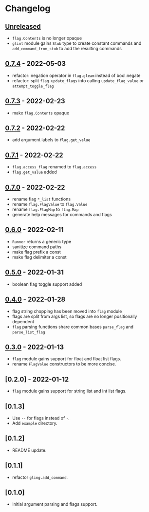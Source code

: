 # Changelog

## [Unreleased]

- `flag.Contents` is no longer opaque
- `glint` module gains `Stub` type to create constant commands and `add_command_from_stub` to add the resulting commands

## [0.7.4] - 2022-05-03

- refactor: negation operator in `flag.gleam` instead of bool.negate
- refactor: split `flag.update_flags` into calling `update_flag_value` or `attempt_toggle_flag`

## [0.7.3] - 2022-02-23

- make `flag.Contents` opaque

## [0.7.2] - 2022-02-22

- add argument labels to `flag.get_value`

## [0.7.1] - 2022-02-22

- `flag.access_flag` renamed to `flag.access`
- `flag.get_value` added

## [0.7.0] - 2022-02-22

- rename flag `*_list` functions
- rename `flag.FlagValue` to `flag.Value`
- rename `flag.FlagMap` to `flag.Map`
- generate help messages for commands and flags

## [0.6.0] - 2022-02-11

- `Runner` returns a generic type
- sanitize command paths
- make flag prefix a const
- make flag delimiter a const

## [0.5.0] - 2022-01-31

- boolean flag toggle support added

## [0.4.0] - 2022-01-28

- flag string chopping has been moved into `flag` module
- flags are split from args list, so flags are no longer positionally dependent
- `flag` parsing functions share common bases `parse_flag` and `parse_list_flag`

## [0.3.0] - 2022-01-13

- `flag` module gains support for float and float list flags.
- rename `FlagValue` constructors to be more concise.

## [0.2.0] - 2022-01-12

- `flag` module gains support for string list and int list flags.

## [0.1.3]

- Use `--` for flags instead of `-`.
- Add `example` directory.

## [0.1.2]

- README update.

## [0.1.1]

- refactor `gling.add_command`.

## [0.1.0]

- Initial argument parsing and flags support.

[Unreleased]: https://github.com/TanklesXL/glint/compare/v0.7.4...HEAD
[0.7.4]: https://github.com/TanklesXL/glint/compare/v0.7.3...v0.7.4
[0.7.3]: https://github.com/TanklesXL/glint/compare/v0.7.2...v0.7.3
[0.7.2]: https://github.com/TanklesXL/glint/compare/v0.7.1...v0.7.2
[0.7.1]: https://github.com/TanklesXL/glint/compare/v0.7.0...v0.7.1
[0.7.0]: https://github.com/TanklesXL/glint/compare/v0.6.0...v0.7.0
[0.6.0]: https://github.com/TanklesXL/glint/compare/v0.5.0...v0.6.0
[0.5.0]: https://github.com/TanklesXL/glint/compare/v0.4.0...v0.5.0
[0.4.0]: https://github.com/TanklesXL/glint/compare/v0.3.0...v0.4.0
[0.3.0]: https://github.com/TanklesXL/glint/compare/v0.2.0...v0.3.0
